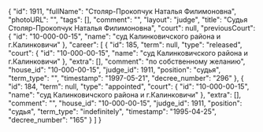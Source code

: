{
    "id": 1911,
    "fullName": "Столяр-Прокопчук Наталья Филимоновна",
    "photoURL": "",
    "tags": [],
    "comment": "",
    "layout": "judge",
    "title": "Судья Столяр-Прокопчук Наталья Филимоновна",
    "court": null,
    "previousCourt": {
        "id": "10-000-00-15",
        "name": "суд Калинковичского района и г.Калинковичи"
    },
    "career": [
        {
            "id": 185,
            "term": null,
            "type": "released",
            "court": {
                "id": "10-000-00-15",
                "name": "суд Калинковичского района и г.Калинковичи"
            },
            "extra": [],
            "comment": "по собственному желанию",
            "house_id": "10-000-00-15",
            "judge_id": 1911,
            "position": "судья",
            "term_type": "",
            "timestamp": "1997-05-21",
            "decree_number": "296"
        },
        {
            "id": 184,
            "term": null,
            "type": "appointed",
            "court": {
                "id": "10-000-00-15",
                "name": "суд Калинковичского района и г.Калинковичи"
            },
            "extra": [],
            "comment": "",
            "house_id": "10-000-00-15",
            "judge_id": 1911,
            "position": "судья",
            "term_type": "indefinitely",
            "timestamp": "1995-04-25",
            "decree_number": "165"
        }
    ]
}